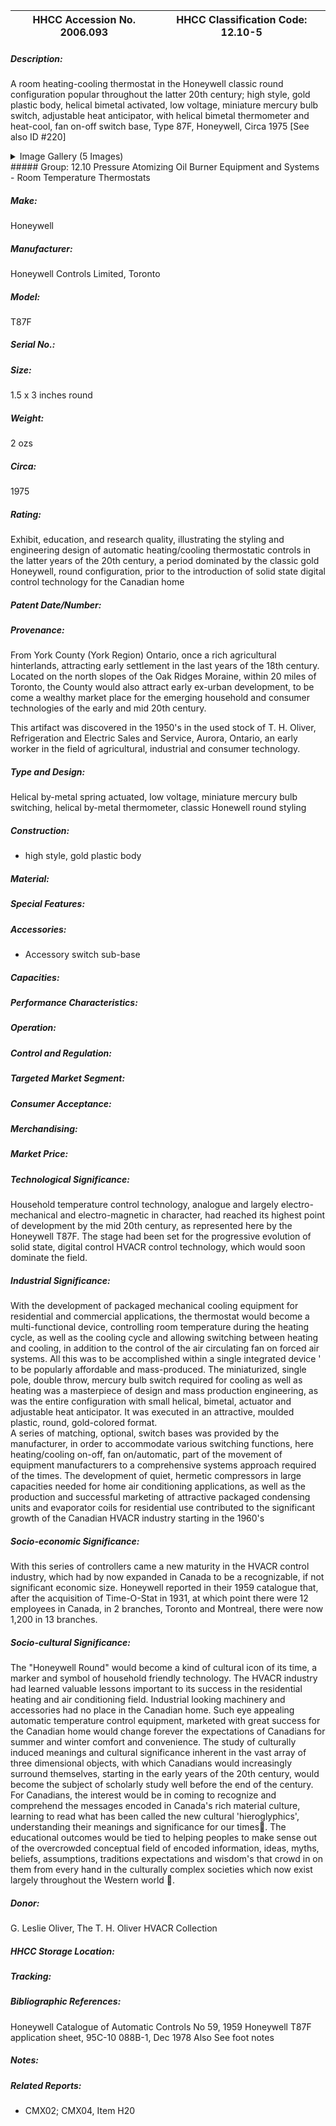 | **HHCC Accession No. 2006.093** |**HHCC Classification Code:  12.10-5**|
| ----------- | ----------- |
##### Description:
A room heating-cooling thermostat in the Honeywell classic round configuration popular throughout the latter 20th century; high style, gold plastic body, helical bimetal activated, low voltage, miniature mercury bulb switch, adjustable heat anticipator, with helical bimetal thermometer and heat-cool, fan on-off switch base, Type 87F, Honeywell, Circa 1975 [See also ID #220]


<details>
	<summary>Image Gallery (5 Images)</summary>
<div class="gallery gallery-wrapper--full" contenteditable="false" data-is-empty="false" data-translation="Add images" data-columns="6">
<figure class="gallery__item"><a href="#DOMAIN_NAME#gallery/12.10-5.jpg" data-size="2130x1097"><img src="#DOMAIN_NAME#gallery/12.10-5-thumbnail.jpg" alt=""></a></figure>
<figure class="gallery__item"><a href="#DOMAIN_NAME#gallery/12.10-5a.jpg" data-size="1943x1459"><img src="#DOMAIN_NAME#gallery/12.10-5a-thumbnail.jpg" alt=""></a></figure>
<figure class="gallery__item"><a href="#DOMAIN_NAME#gallery/12.10-5b.jpg" data-size="2152x1037"><img src="#DOMAIN_NAME#gallery/12.10-5b-thumbnail.jpg" alt=""></a></figure>
<figure class="gallery__item"><a href="#DOMAIN_NAME#gallery/12.10-5c.jpg" data-size="956x1174"><img src="#DOMAIN_NAME#gallery/12.10-5c-thumbnail.jpg" alt=""></a></figure>
<figure class="gallery__item"><a href="#DOMAIN_NAME#gallery/12.10-5d.jpg" data-size="1763x1581"><img src="#DOMAIN_NAME#gallery/12.10-5d-thumbnail.jpg" alt=""></a></figure>
</div>
</details>
##### Group:
12.10 Pressure Atomizing Oil Burner Equipment and Systems - Room Temperature Thermostats

##### Make:
Honeywell

##### Manufacturer:
Honeywell Controls Limited, Toronto

##### Model:
T87F

##### Serial No.:


##### Size:
1.5 x 3 inches round

##### Weight:
2 ozs

##### Circa:
1975

##### Rating:
Exhibit, education, and research quality, illustrating the styling and engineering design of automatic heating/cooling thermostatic controls in the latter years of the 20th century, a period dominated by the classic gold Honeywell, round configuration, prior to the introduction of solid state digital control technology for the Canadian home

##### Patent Date/Number:


##### Provenance:
From York County (York Region) Ontario, once a rich agricultural hinterlands, attracting early settlement in the last years of the 18th century. Located on the north slopes of the Oak Ridges Moraine, within 20 miles of Toronto, the County would also attract early ex-urban development, to be come a wealthy market place for the emerging household and consumer technologies of the early and mid 20th century. 

This artifact was discovered in the 1950's in the used stock of T. H. Oliver, Refrigeration and Electric Sales and Service, Aurora, Ontario, an early worker in the field of agricultural, industrial and consumer technology.

##### Type and Design:
Helical by-metal spring actuated,
low voltage, 
miniature mercury bulb switching, 
helical by-metal thermometer,
classic Honewell round styling

##### Construction:
- high style, gold plastic body

##### Material:


##### Special Features:


##### Accessories:
-  Accessory switch sub-base

##### Capacities:


##### Performance Characteristics:


##### Operation:


##### Control and Regulation:


##### Targeted Market Segment:


##### Consumer Acceptance:


##### Merchandising:


##### Market Price:


##### Technological Significance:
Household temperature control technology, analogue and largely electro- mechanical and electro-magnetic in character, had reached its highest point of development by the mid 20th century, as represented here by the Honeywell T87F.
The stage had been set for the progressive evolution of solid state, digital control HVACR control technology, which would soon dominate the field.

##### Industrial Significance:
With the development of packaged mechanical cooling equipment for residential and commercial applications, the thermostat would become a multi-functional device, controlling room temperature during the heating cycle, as well as the cooling cycle and allowing switching between heating and cooling, in addition to the control of the air circulating fan on forced air systems. All this was to be accomplished within a single integrated device ' to be popularly affordable and mass-produced. 
The miniaturized, single pole, double throw, mercury bulb switch required for cooling as well as heating was a masterpiece of design and mass production engineering, as was the entire configuration with small helical, bimetal, actuator and adjustable heat anticipator. It was executed in an attractive, moulded plastic, round, gold-colored format.  
A series of matching, optional, switch bases was provided by the manufacturer, in order to accommodate various switching functions, here heating/cooling on-off, fan on/automatic, part of the movement of equipment manufacturers to a comprehensive systems approach required of the times.
The development of quiet, hermetic compressors in large capacities needed for home air conditioning applications, as well as the production and successful marketing of attractive packaged condensing units and evaporator coils for residential use contributed to the significant growth of the Canadian HVACR industry starting in the 1960's

##### Socio-economic Significance:
With this series of controllers came a new maturity in the HVACR control industry, which had by now expanded in Canada to be a recognizable, if not significant economic size. Honeywell reported in their 1959 catalogue that, after the acquisition of Time-O-Stat in 1931, at which point there were 12 employees in Canada, in 2 branches, Toronto and Montreal, there were now 1,200 in 13 branches.

##### Socio-cultural Significance:
The "Honeywell Round" would become a kind of cultural icon of its time, a marker and symbol of household friendly technology. The HVACR industry had learned valuable lessons important to its success in the residential heating and air conditioning field. Industrial looking machinery and accessories had no place in the Canadian home. 
Such eye appealing automatic temperature control equipment, marketed with great success for the Canadian home would change forever the expectations of Canadians for summer and winter comfort and convenience. 
The study of culturally induced meanings and cultural significance inherent in the vast array of three dimensional objects, with which Canadians would increasingly surround themselves, starting in the early years of the 20th century, would become the subject of scholarly study well before the end of the century. For Canadians, the interest would be in coming to recognize and comprehend the messages encoded in Canada's rich material culture, learning to read what has been called the new cultural 'hieroglyphics', understanding their meanings and significance for our times. The educational outcomes would be tied to helping peoples to make sense out of the overcrowded conceptual field of encoded information, ideas, myths, beliefs, assumptions, traditions expectations and wisdom's that crowd in on them from every hand in the culturally complex societies which now exist largely throughout the Western world .

##### Donor:
G. Leslie Oliver, The T. H. Oliver HVACR Collection

##### HHCC Storage Location:


##### Tracking:


##### Bibliographic References:
Honeywell Catalogue of Automatic Controls No 59, 1959
Honeywell T87F application sheet, 95C-10 088B-1, Dec 1978
Also See foot notes

##### Notes:


##### Related Reports:
-  CMX02; CMX04, Item H20
